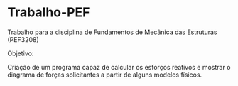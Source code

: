 # Trabalho-PEF
Trabalho para a disciplina de Fundamentos de Mecânica das Estruturas (PEF3208)

Objetivo: 

Criação de um programa capaz de calcular os esforços reativos e mostrar o diagrama de forças solicitantes a partir de alguns modelos físicos. 
